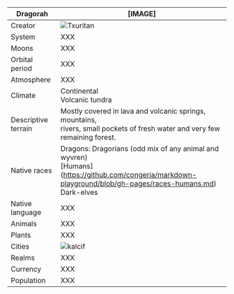 Dragorah       | [IMAGE]            
---------------|---------------
Creator | ![Txuritan](https://github.com/Txuritan)
System  | XXX     
Moons | XXX
Orbital period | XXX
Atmosphere | XXX
Climate | Continental <br/> Volcanic tundra 
Descriptive terrain | Mostly covered in lava and volcanic springs, mountains, <br/> rivers, small pockets of fresh water and very few remaining forest.
Native races | Dragons: Dragorians (odd mix of any animal and wyvren) <br/> [Humans] (https://github.com/congeria/markdown-playground/blob/gh-pages/races-humans.md) <br/> Dark-elves
Native language | XXX
Animals | XXX
Plants | XXX
Cities | ![kalcif](https://)
Realms | XXX
Currency | XXX
Population | XXX 

